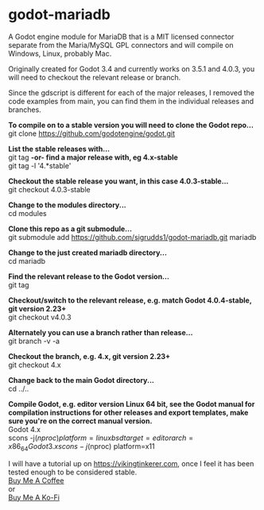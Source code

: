# godot-mariadb
A Godot engine module for MariaDB that is a MIT licensed connector separate from the Maria/MySQL GPL connectors and will compile on Windows, Linux, probably Mac.  
  
Originally created for Godot 3.4 and currently works on 3.5.1 and 4.0.3, you will need to checkout the relevant release or branch.  
  
Since the gdscript is different for each of the major releases, I removed the code examples from main, you can find them in the individual releases and branches.  
  
**To compile on to a stable version you will need to clone the Godot repo...**  
git clone https://github.com/godotengine/godot.git  

**List the stable releases with...**  
git tag
**-or- find a major release with, eg 4.x-stable**  
git tag -l '4.\*stable'  

**Checkout the stable release you want, in this case 4.0.3-stable...**  
git checkout 4.0.3-stable  

**Change to the modules directory...**  
cd modules  

**Clone this repo as a git submodule...**  
git submodule add https://github.com/sigrudds1/godot-mariadb.git mariadb  

**Change to the just created mariadb directory...**  
cd mariadb  

**Find the relevant release to the Godot version...**  
git tag  

**Checkout/switch to the relevant release, e.g. match Godot 4.0.4-stable, git version 2.23+**  
git checkout v4.0.3

**Alternately you can use a branch rather than release...**  
git branch -v -a

**Checkout the branch, e.g. 4.x, git version 2.23+**  
git checkout 4.x

**Change back to the main Godot directory...**  
cd ../..  

**Compile Godot, e.g. editor version Linux 64 bit, see the Godot manual for compilation instructions for other releases and export templates, make sure you're on the correct manual version.**  
Godot 4.x  
scons -j$(nproc) platform=linuxbsd target=editor arch=x86_64  
Godot 3.x  
scons -j$(nproc) platform=x11  
  
I will have a tutorial up on https://vikingtinkerer.com, once I feel it has been tested enough to be considered stable.  
[Buy Me A Coffee](https://buymeacoffee.com/VikingTinkerer)  
  or  
[Buy Me A Ko-Fi](https://ko-fi.com/vikingtinkerer)


